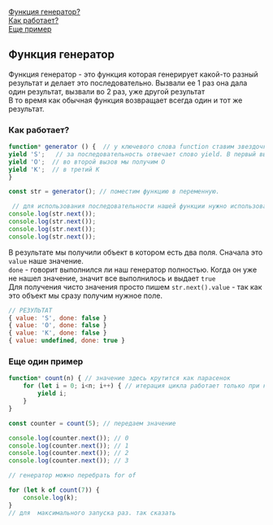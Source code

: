 [Функция генератор?](#функция-генератор)<br>
[Как работает?](#как-работает)<br>
[Еще пример]()<br>
## Функция генератор
Функция генератор - это функция которая генерирует какой-то разный результат и делает это последовательно. Вызвали ее 1 раз она дала один результат, вызвали во 2 раз, уже другой результат<br>
В то время как обычная функция возвращает всегда один и тот же результат.<br>
### Как работает?
```javaScript
function* generator () {  // у ключевого слова function ставим звездочку. так же можно и перед названием ставить, но в основном делют так.
yield 'S';   // за последовательность отвечает слово yield. В первый вызов мы получим S
yield 'O';  // во второй вызов мы получим O
yield 'K';  // в третий K
}

const str = generator(); // поместим функцию в переменную.

 // для использования последовательности нашей функции нужно использовать метод next
console.log(str.next());
console.log(str.next());
console.log(str.next()); 
console.log(str.next());
```
В результате мы получили объект в котором есть два поля. Сначала это `value` наше значение.<br>
`done` - говорит выполнился ли наш генератор полностью.  Когда он уже не нашел значение, значит все выполнилось и выдает `true`<br>
Для получения чисто значения просто пишем `str.next().value` - так как это объект мы сразу получим нужное поле.
```javaScript
// РЕЗУЛЬТАТ
{ value: 'S', done: false } 
{ value: 'O', done: false }
{ value: 'K', done: false }
{ value: undefined, done: true }

```
### Еще один пример
```javaScript
function* count(n) { // значение здесь крутится как парасенок
    for (let i = 0; i<n; i++) { // итерация цикла работает только при каждом вызове функции
        yield i;
    }
}

const counter = count(5); // передаем значение

console.log(counter.next()); // 0
console.log(counter.next()); // 1
console.log(counter.next()); // 2
console.log(counter.next()); // 3

// генератор можно перебрать for of 

for (let k of count(7)) {
    console.log(k);
}
// для  максимального запуска раз. так сказать
```
